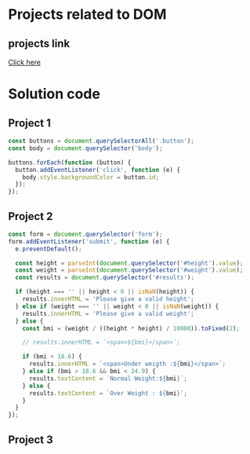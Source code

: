 # Projects related to DOM

## projects link
[Click here](https://stackblitz.com/edit/dom-project-chaiaurcode-zyujrul3?file=1-colorChanger%2Fchaiaurcode.js,1-colorChanger%2Findex.html)

# Solution code

## Project 1

```javascript
const buttons = document.querySelectorAll('.button');
const body = document.querySelector('body');

buttons.forEach(function (button) {
  button.addEventListener('click', function (e) {
    body.style.backgroundColor = button.id;
  });
});
```

## Project 2
```javascript
const form = document.querySelector('form');
form.addEventListener('submit', function (e) {
  e.preventDefault();

  const height = parseInt(document.querySelector('#height').value);
  const weight = parseInt(document.querySelector('#weight').value);
  const results = document.querySelector('#results');

  if (height === '' || height < 0 || isNaN(height)) {
    results.innerHTML = 'Please give a valid height';
  } else if (weight === '' || weight < 0 || isNaN(weight)) {
    results.innerHTML = 'Please give a valid weight';
  } else {
    const bmi = (weight / ((height * height) / 10000)).toFixed(2);

    // results.innerHTML = `<span>${bmi}</span>`;

    if (bmi < 18.6) {
      results.innerHTML = `<span>Under weigth :${bmi}</span>`;
    } else if (bmi > 18.6 && bmi < 24.9) {
      results.textContent = `Normal Weight:${bmi}`;
    } else {
      results.textContent = `Over Weight : ${bmi}`;
    }
  }
});
```


## Project 3
